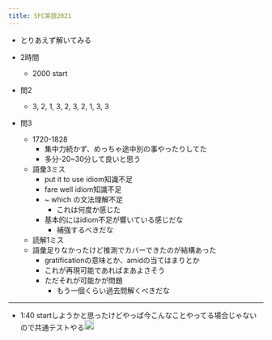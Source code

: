 ```yaml
---
title: SFC英語2021
---
```


* とりあえず解いてみる

* 2時間
  
  * 2000 start
* 問2
  
  * 3, 2, 1, 3, 2, 3, 2, 1, 3, 3
* 問3
  
  * 1720-1828
    * 集中力続かず、めっちゃ途中別の事やったりしてた
    * 多分-20~30分して良いと思う
  * 語彙3ミス
    * put it to use idiom知識不足
    * fare well idiom知識不足
    * ~ which の文法理解不足
      * これは何度か感じた
    * 基本的にはidiom不足が響いている感じだな
      * 補強するべきだな
  * 読解1ミス
  * 語彙足りなかったけど推測でカバーできたのが結構あった
    * gratificationの意味とか、amidの当てはまりとか
    * これが再現可能であればまあよさそう
    * ただそれが可能かが問題
      * もう一個くらい過去問解くべきだな

---

* 1:40 startしようかと思ったけどやっぱ今こんなことやってる場合じゃないので共通テストやる<img src='https://scrapbox.io/api/pages/blu3mo-public/blu3mo/icon' alt='blu3mo.icon' height="19.5"/>
